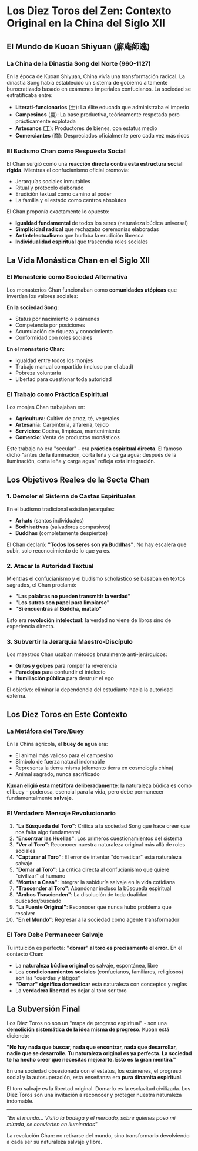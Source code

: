 # Los Diez Toros del Zen: Contexto Original en la China del Siglo XII

## El Mundo de Kuoan Shiyuan (廓庵師遠)

### La China de la Dinastía Song del Norte (960-1127)

En la época de Kuoan Shiyuan, China vivía una transformación radical. La dinastía Song había establecido un sistema de gobierno altamente burocratizado basado en exámenes imperiales confucianos. La sociedad se estratificaba entre:

- **Literati-funcionarios** (士): La élite educada que administraba el imperio
- **Campesinos** (農): La base productiva, teóricamente respetada pero prácticamente explotada  
- **Artesanos** (工): Productores de bienes, con estatus medio
- **Comerciantes** (商): Despreciados oficialmente pero cada vez más ricos

### El Budismo Chan como Respuesta Social

El Chan surgió como una **reacción directa contra esta estructura social rígida**. Mientras el confucianismo oficial promovía:
- Jerarquías sociales inmutables
- Ritual y protocolo elaborado
- Erudición textual como camino al poder
- La familia y el estado como centros absolutos

El Chan proponía exactamente lo opuesto:
- **Igualdad fundamental** de todos los seres (naturaleza búdica universal)
- **Simplicidad radical** que rechazaba ceremonias elaboradas
- **Antintelectualismo** que burlaba la erudición libresca
- **Individualidad espiritual** que trascendía roles sociales

## La Vida Monástica Chan en el Siglo XII

### El Monasterio como Sociedad Alternativa

Los monasterios Chan funcionaban como **comunidades utópicas** que invertían los valores sociales:

**En la sociedad Song:**
- Status por nacimiento o exámenes
- Competencia por posiciones
- Acumulación de riqueza y conocimiento
- Conformidad con roles sociales

**En el monasterio Chan:**
- Igualdad entre todos los monjes
- Trabajo manual compartido (incluso por el abad)
- Pobreza voluntaria
- Libertad para cuestionar toda autoridad

### El Trabajo como Práctica Espiritual

Los monjes Chan trabajaban en:
- **Agricultura**: Cultivo de arroz, té, vegetales
- **Artesanía**: Carpintería, alfarería, tejido
- **Servicios**: Cocina, limpieza, mantenimiento
- **Comercio**: Venta de productos monásticos

Este trabajo no era "secular" - era **práctica espiritual directa**. El famoso dicho "antes de la iluminación, corta leña y carga agua; después de la iluminación, corta leña y carga agua" refleja esta integración.

## Los Objetivos Reales de la Secta Chan

### 1. Demoler el Sistema de Castas Espirituales

En el budismo tradicional existían jerarquías:
- **Arhats** (santos individuales)
- **Bodhisattvas** (salvadores compasivos)  
- **Buddhas** (completamente despiertos)

El Chan declaró: **"Todos los seres son ya Buddhas"**. No hay escalera que subir, solo reconocimiento de lo que ya es.

### 2. Atacar la Autoridad Textual

Mientras el confucianismo y el budismo scholástico se basaban en textos sagrados, el Chan proclamó:
- **"Las palabras no pueden transmitir la verdad"**
- **"Los sutras son papel para limpiarse"**
- **"Si encuentras al Buddha, mátalo"**

Esto era **revolución intelectual**: la verdad no viene de libros sino de experiencia directa.

### 3. Subvertir la Jerarquía Maestro-Discípulo

Los maestros Chan usaban métodos brutalmente anti-jerárquicos:
- **Gritos y golpes** para romper la reverencia
- **Paradojas** para confundir el intelecto
- **Humillación pública** para destruir el ego

El objetivo: eliminar la dependencia del estudiante hacia la autoridad externa.

## Los Diez Toros en Este Contexto

### La Metáfora del Toro/Buey

En la China agrícola, el **buey de agua** era:
- El animal más valioso para el campesino
- Símbolo de fuerza natural indomable
- Representa la tierra misma (elemento tierra en cosmología china)
- Animal sagrado, nunca sacrificado

**Kuoan eligió esta metáfora deliberadamente**: la naturaleza búdica es como el buey - poderosa, esencial para la vida, pero debe permanecer fundamentalmente **salvaje**.

### El Verdadero Mensaje Revolucionario

1. **"La Búsqueda del Toro"**: Crítica a la sociedad Song que hace creer que nos falta algo fundamental
2. **"Encontrar las Huellas"**: Los primeros cuestionamientos del sistema
3. **"Ver al Toro"**: Reconocer nuestra naturaleza original más allá de roles sociales
4. **"Capturar al Toro"**: El error de intentar "domesticar" esta naturaleza salvaje
5. **"Domar al Toro"**: La crítica directa al confucianismo que quiere "civilizar" al humano
6. **"Montar a Casa"**: Integrar la sabiduría salvaje en la vida cotidiana
7. **"Trascender al Toro"**: Abandonar incluso la búsqueda espiritual
8. **"Ambos Trascienden"**: La disolución de toda dualidad buscador/buscado
9. **"La Fuente Original"**: Reconocer que nunca hubo problema que resolver
10. **"En el Mundo"**: Regresar a la sociedad como agente transformador

### El Toro Debe Permanecer Salvaje

Tu intuición es perfecta: **"domar" al toro es precisamente el error**. En el contexto Chan:

- La **naturaleza búdica original** es salvaje, espontánea, libre
- Los **condicionamientos sociales** (confucianos, familiares, religiosos) son las "cuerdas y látigos"
- **"Domar" significa domesticar** esta naturaleza con conceptos y reglas
- La **verdadera libertad** es dejar al toro ser toro

## La Subversión Final

Los Diez Toros no son un "mapa de progreso espiritual" - son una **demolición sistemática de la idea misma de progreso**. Kuoan está diciendo:

**"No hay nada que buscar, nada que encontrar, nada que desarrollar, nadie que se desarrolle. Tu naturaleza original es ya perfecta. La sociedad te ha hecho creer que necesitas mejorarte. Esto es la gran mentira."**

En una sociedad obsesionada con el estatus, los exámenes, el progreso social y la autosuperación, esta enseñanza era **pura dinamita espiritual**.

El toro salvaje es la libertad original. Domarlo es la esclavitud civilizada. Los Diez Toros son una invitación a reconocer y proteger nuestra naturaleza indomable.

---

*"En el mundo... Visito la bodega y el mercado, sobre quienes poso mi mirada, se convierten en iluminados"*

La revolución Chan: no retirarse del mundo, sino transformarlo devolviendo a cada ser su naturaleza salvaje y libre.